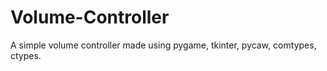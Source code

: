 # Volume-Controller


A simple volume controller made using pygame, tkinter, pycaw, comtypes, ctypes. 

